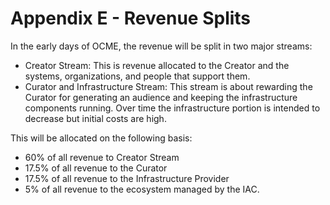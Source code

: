 # Appendix E - Revenue Splits

In the early days of OCME, the revenue will be split in two major streams:
- Creator Stream: This is revenue allocated to the Creator and the systems, organizations, and people that support them.
- Curator and Infrastructure Stream: This stream is about rewarding the Curator for generating an audience and keeping the infrastructure components running. Over time the infrastructure portion is intended to decrease but initial costs are high. 

This will be allocated on the following basis:
- 60% of all revenue to Creator Stream
- 17.5% of all revenue to the Curator
- 17.5% of all revenue to the Infrastructure Provider
- 5% of all revenue to the ecosystem managed by the IAC.
